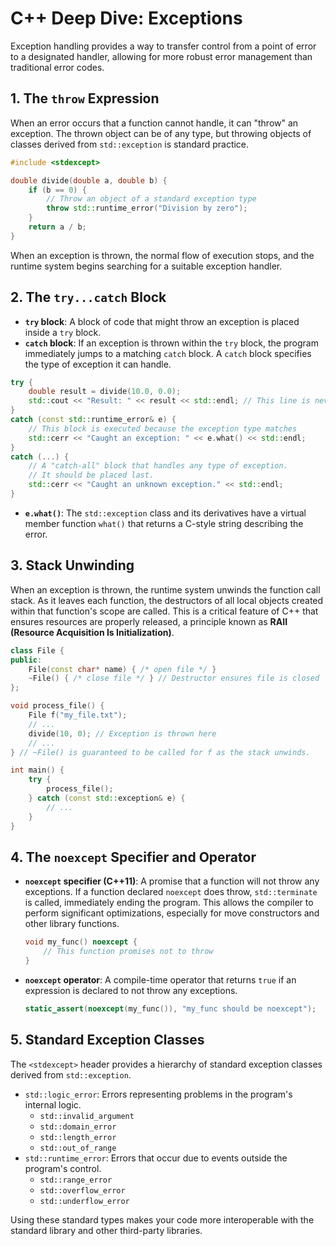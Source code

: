# C++ Deep Dive: Exceptions

Exception handling provides a way to transfer control from a point of error to a designated handler, allowing for more robust error management than traditional error codes.

## 1. The `throw` Expression

When an error occurs that a function cannot handle, it can "throw" an exception. The thrown object can be of any type, but throwing objects of classes derived from `std::exception` is standard practice.

```cpp
#include <stdexcept>

double divide(double a, double b) {
    if (b == 0) {
        // Throw an object of a standard exception type
        throw std::runtime_error("Division by zero");
    }
    return a / b;
}
```

When an exception is thrown, the normal flow of execution stops, and the runtime system begins searching for a suitable exception handler.

## 2. The `try...catch` Block

- **`try` block**: A block of code that might throw an exception is placed inside a `try` block.
- **`catch` block**: If an exception is thrown within the `try` block, the program immediately jumps to a matching `catch` block. A `catch` block specifies the type of exception it can handle.

```cpp
try {
    double result = divide(10.0, 0.0);
    std::cout << "Result: " << result << std::endl; // This line is never reached
}
catch (const std::runtime_error& e) {
    // This block is executed because the exception type matches
    std::cerr << "Caught an exception: " << e.what() << std::endl;
}
catch (...) {
    // A "catch-all" block that handles any type of exception.
    // It should be placed last.
    std::cerr << "Caught an unknown exception." << std::endl;
}
```
- **`e.what()`**: The `std::exception` class and its derivatives have a virtual member function `what()` that returns a C-style string describing the error.

## 3. Stack Unwinding

When an exception is thrown, the runtime system unwinds the function call stack. As it leaves each function, the destructors of all local objects created within that function's scope are called. This is a critical feature of C++ that ensures resources are properly released, a principle known as **RAII (Resource Acquisition Is Initialization)**.

```cpp
class File {
public:
    File(const char* name) { /* open file */ }
    ~File() { /* close file */ } // Destructor ensures file is closed
};

void process_file() {
    File f("my_file.txt");
    // ...
    divide(10, 0); // Exception is thrown here
    // ...
} // ~File() is guaranteed to be called for f as the stack unwinds.

int main() {
    try {
        process_file();
    } catch (const std::exception& e) {
        // ...
    }
}
```

## 4. The `noexcept` Specifier and Operator

- **`noexcept` specifier (C++11)**: A promise that a function will not throw any exceptions. If a function declared `noexcept` does throw, `std::terminate` is called, immediately ending the program. This allows the compiler to perform significant optimizations, especially for move constructors and other library functions.
    ```cpp
    void my_func() noexcept {
        // This function promises not to throw
    }
    ```
- **`noexcept` operator**: A compile-time operator that returns `true` if an expression is declared to not throw any exceptions.
    ```cpp
    static_assert(noexcept(my_func()), "my_func should be noexcept");
    ```

## 5. Standard Exception Classes

The `<stdexcept>` header provides a hierarchy of standard exception classes derived from `std::exception`.

- `std::logic_error`: Errors representing problems in the program's internal logic.
    - `std::invalid_argument`
    - `std::domain_error`
    - `std::length_error`
    - `std::out_of_range`
- `std::runtime_error`: Errors that occur due to events outside the program's control.
    - `std::range_error`
    - `std::overflow_error`
    - `std::underflow_error`

Using these standard types makes your code more interoperable with the standard library and other third-party libraries.
